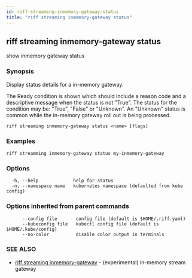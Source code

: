 ```yaml
---
id: riff-streaming-inmemory-gateway-status
title: "riff streaming inmemory-gateway status"
---
```

## riff streaming inmemory-gateway status

show inmemory gateway status

### Synopsis

Display status details for a in-memory gateway.

The Ready condition is shown which should include a reason code and a
descriptive message when the status is not "True". The status for the condition
may be: "True", "False" or "Unknown". An "Unknown" status is common while the
in-memory gateway roll out is being processed.

```
riff streaming inmemory-gateway status <name> [flags]
```

### Examples

```
riff streamming inmemory-gateway status my-inmemory-gateway
```

### Options

```
  -h, --help             help for status
  -n, --namespace name   kubernetes namespace (defaulted from kube config)
```

### Options inherited from parent commands

```
      --config file       config file (default is $HOME/.riff.yaml)
      --kubeconfig file   kubectl config file (default is $HOME/.kube/config)
      --no-color          disable color output in terminals
```

### SEE ALSO

* [riff streaming inmemory-gateway](riff_streaming_inmemory-gateway.md)	 - (experimental) in-memory stream gateway

